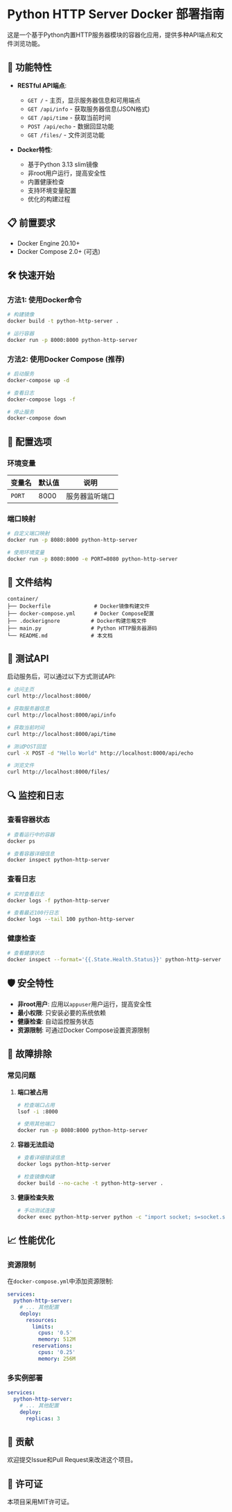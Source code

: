 # Python HTTP Server Docker 部署指南

这是一个基于Python内置HTTP服务器模块的容器化应用，提供多种API端点和文件浏览功能。

## 🚀 功能特性

- **RESTful API端点**:
  - `GET /` - 主页，显示服务器信息和可用端点
  - `GET /api/info` - 获取服务器信息(JSON格式)
  - `GET /api/time` - 获取当前时间
  - `POST /api/echo` - 数据回显功能
  - `GET /files/` - 文件浏览功能

- **Docker特性**:
  - 基于Python 3.13 slim镜像
  - 非root用户运行，提高安全性
  - 内置健康检查
  - 支持环境变量配置
  - 优化的构建过程

## 📋 前置要求

- Docker Engine 20.10+
- Docker Compose 2.0+ (可选)

## 🛠️ 快速开始

### 方法1: 使用Docker命令

```bash
# 构建镜像
docker build -t python-http-server .

# 运行容器
docker run -p 8000:8000 python-http-server
```

### 方法2: 使用Docker Compose (推荐)

```bash
# 启动服务
docker-compose up -d

# 查看日志
docker-compose logs -f

# 停止服务
docker-compose down
```

## 🔧 配置选项

### 环境变量

| 变量名 | 默认值 | 说明 |
|--------|--------|------|
| `PORT` | 8000 | 服务器监听端口 |

### 端口映射

```bash
# 自定义端口映射
docker run -p 8080:8000 python-http-server

# 使用环境变量
docker run -p 8080:8000 -e PORT=8080 python-http-server
```

## 📁 文件结构

```
container/
├── Dockerfile              # Docker镜像构建文件
├── docker-compose.yml      # Docker Compose配置
├── .dockerignore          # Docker构建忽略文件
├── main.py                # Python HTTP服务器源码
└── README.md              # 本文档
```

## 🧪 测试API

启动服务后，可以通过以下方式测试API:

```bash
# 访问主页
curl http://localhost:8000/

# 获取服务器信息
curl http://localhost:8000/api/info

# 获取当前时间
curl http://localhost:8000/api/time

# 测试POST回显
curl -X POST -d "Hello World" http://localhost:8000/api/echo

# 浏览文件
curl http://localhost:8000/files/
```

## 🔍 监控和日志

### 查看容器状态

```bash
# 查看运行中的容器
docker ps

# 查看容器详细信息
docker inspect python-http-server
```

### 查看日志

```bash
# 实时查看日志
docker logs -f python-http-server

# 查看最近100行日志
docker logs --tail 100 python-http-server
```

### 健康检查

```bash
# 查看健康状态
docker inspect --format='{{.State.Health.Status}}' python-http-server
```

## 🛡️ 安全特性

- **非root用户**: 应用以`appuser`用户运行，提高安全性
- **最小权限**: 只安装必要的系统依赖
- **健康检查**: 自动监控服务状态
- **资源限制**: 可通过Docker Compose设置资源限制

## 🔧 故障排除

### 常见问题

1. **端口被占用**
   ```bash
   # 检查端口占用
   lsof -i :8000
   
   # 使用其他端口
   docker run -p 8080:8000 python-http-server
   ```

2. **容器无法启动**
   ```bash
   # 查看详细错误信息
   docker logs python-http-server
   
   # 检查镜像构建
   docker build --no-cache -t python-http-server .
   ```

3. **健康检查失败**
   ```bash
   # 手动测试连接
   docker exec python-http-server python -c "import socket; s=socket.socket(); s.connect(('localhost', 8000)); s.close()"
   ```

## 📈 性能优化

### 资源限制

在`docker-compose.yml`中添加资源限制:

```yaml
services:
  python-http-server:
    # ... 其他配置
    deploy:
      resources:
        limits:
          cpus: '0.5'
          memory: 512M
        reservations:
          cpus: '0.25'
          memory: 256M
```

### 多实例部署

```yaml
services:
  python-http-server:
    # ... 其他配置
    deploy:
      replicas: 3
```

## 🤝 贡献

欢迎提交Issue和Pull Request来改进这个项目。

## 📄 许可证

本项目采用MIT许可证。
